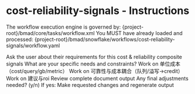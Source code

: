 # cost-reliability-signals - Instructions

<critical>The workflow execution engine is governed by: {project-root}/bmad/core/tasks/workflow.xml</critical>
<critical>You MUST have already loaded and processed: {project-root}/bmad/snowflake/workflows/cost-reliability-signals/workflow.yaml</critical>

<workflow>

<step n="1" goal="Understand Requirements">
<action>Ask the user about their requirements for this cost & reliability composite signals</action>
<ask>What are your specific needs and constraints?</ask>
</step>

<step n="2" goal="单位成本（Cost/Query/GB/Metric）">
<action>Work on 单位成本（cost/query/gb/metric）</action>
<template-output section="unit_cost"/>
</step>

<step n="3" goal="可靠性与成本耦合（队列/溢写→Credit）">
<action>Work on 可靠性与成本耦合（队列/溢写→credit）</action>
<template-output section="coupling"/>
</step>

<step n="4" goal="建议与ROI">
<action>Work on 建议与roi</action>
<template-output section="actions"/>
</step>

<step n="5" goal="Review and Finalize">
<action>Review complete document output</action>
<ask>Any final adjustments needed? (y/n)</ask>
<check>If yes:</check>
  <action>Make requested changes and regenerate output</action>
</step>

</workflow>

